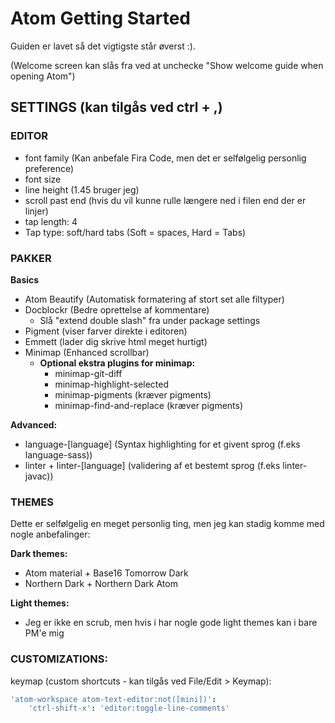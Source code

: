 # Atom Getting Started

Guiden er lavet så det vigtigste står øverst :).

(Welcome screen kan slås fra ved at unchecke "Show welcome guide when opening Atom")

## SETTINGS (kan tilgås ved ctrl + ,)

### EDITOR
* font family (Kan anbefale Fira Code, men det er selfølgelig personlig preference)
* font size
* line height (1.45 bruger jeg)
* scroll past end (hvis du vil kunne rulle længere ned i filen end der er linjer)
* tap length: 4
* Tap type: soft/hard tabs (Soft = spaces, Hard = Tabs)

### PAKKER
**Basics**
* Atom Beautify (Automatisk formatering af stort set alle filtyper)
* Docblockr (Bedre oprettelse af kommentare)
    * Slå "extend double slash" fra under package settings
* Pigment (viser farver direkte i editoren)
* Emmett (lader dig skrive html meget hurtigt)
* Minimap (Enhanced scrollbar)
  * **Optional ekstra plugins for minimap:**
    * minimap-git-diff
    * minimap-highlight-selected
    * minimap-pigments (kræver pigments)
    * minimap-find-and-replace (kræver pigments)

**Advanced:**
* language-[language] (Syntax highlighting for et givent sprog (f.eks language-sass))
* linter + linter-[language] (validering af et bestemt sprog (f.eks linter-javac))

### THEMES
Dette er selfølgelig en meget personlig ting, men jeg kan stadig komme med nogle anbefalinger:

**Dark themes:**
* Atom material + Base16 Tomorrow Dark
* Northern Dark + Northern Dark Atom

**Light themes:**
* Jeg er ikke en scrub, men hvis i har nogle gode light themes kan i bare PM'e mig

### CUSTOMIZATIONS:
keymap (custom shortcuts - kan tilgås ved File/Edit > Keymap):
```cson
'atom-workspace atom-text-editor:not([mini])':
    'ctrl-shift-x': 'editor:toggle-line-comments'
```
